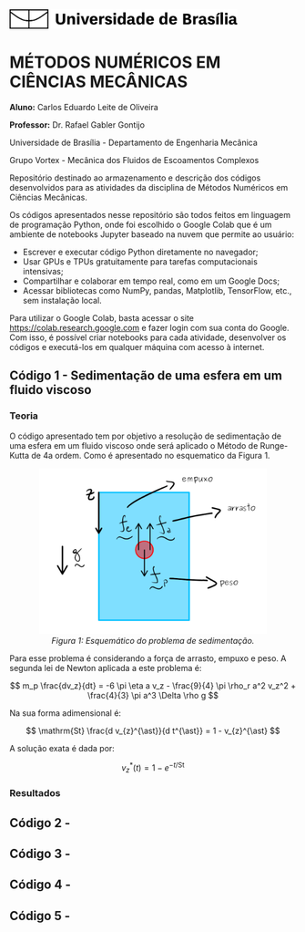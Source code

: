 <img src="Figuras/logo_unb.jpg" alt="descrição da figura" width="400"/>

# MÉTODOS NUMÉRICOS EM CIÊNCIAS MECÂNICAS

**Aluno:** Carlos Eduardo Leite de Oliveira

**Professor:** Dr. Rafael Gabler Gontijo 

Universidade de Brasília - Departamento de Engenharia Mecânica

Grupo Vortex - Mecânica dos Fluidos de Escoamentos Complexos

Repositório destinado ao armazenamento e descrição dos códigos desenvolvidos para as atividades da disciplina de Métodos Numéricos em Ciências Mecânicas.

Os códigos apresentados nesse repositório são todos feitos em linguagem de programação Python, onde foi escolhido o Google Colab que é um ambiente de notebooks Jupyter baseado na nuvem que permite ao usuário: 

- Escrever e executar código Python diretamente no navegador; 
- Usar GPUs e TPUs gratuitamente para tarefas computacionais intensivas; 
- Compartilhar e colaborar em tempo real, como em um Google Docs;
- Acessar bibliotecas como NumPy, pandas, Matplotlib, TensorFlow, etc., sem instalação local.

Para utilizar o Google Colab, basta acessar o site https://colab.research.google.com e fazer login com sua conta do Google. Com isso, é possível criar notebooks para cada atividade, desenvolver os códigos e executá-los em qualquer máquina com acesso à internet.

## Código 1 - Sedimentação de uma esfera em um fluido viscoso

### Teoria
O código apresentado tem por objetivo a resolução de sedimentação de uma esfera em um fluido viscoso onde será aplicado o Método de Runge-Kutta de 4a ordem. Como é apresentado no esquematico da Figura 1.

<p align="center">
  <img src="Figuras/Fig1.png" alt="Minha Figura" width="400"/>
  <br>
  <em>Figura 1: Esquemático do problema de sedimentação.</em>
</p>

Para esse problema é considerando a força de arrasto, empuxo e peso. A segunda lei de Newton aplicada a este problema é:

$$
m_p \frac{dv_z}{dt} = -6 \pi \eta a v_z - \frac{9}{4} \pi \rho_r a^2 v_z^2 + \frac{4}{3} \pi a^3 \Delta \rho g
$$

Na sua forma adimensional é:

$$
\mathrm{St} \frac{d v_{z}^{\ast}}{d t^{\ast}} = 1 - v_{z}^{\ast}
$$

A solução exata é dada por:

$$
v_{z}^{\ast}(t) = 1 - e^{-t/\mathrm{St}}
$$

### Resultados

## Código 2 - 

## Código 3 - 

## Código 4 - 

## Código 5 - 


